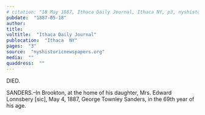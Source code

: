 ```yaml
---
# citation: "18 May 1887, Ithaca Daily Journal, Ithaca NY, p3, nyshistoricnewspapers.org."
pubdate:  "1887-05-18"
author: 
title: 
voltitle:  "Ithaca Daily Journal"
publocation:  "Ithaca  NY"
pages:  "3"
source:  "nyshistoricnewspapers.org"
media:  ""
quaddress:  ""
---
```

DIED.

SANDERS.–In Brookton, at the home of his daughter, Mrs. Edward Lonnsbery [sic], May 4, 1887, George Townley Sanders, in the 69th year of his age.


